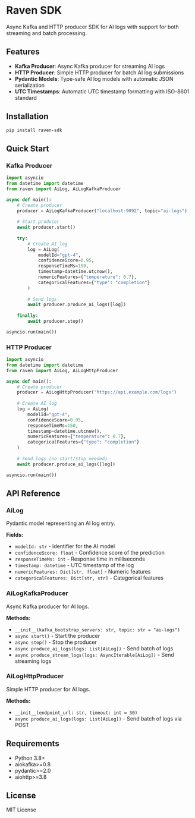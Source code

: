 # Raven SDK

Async Kafka and HTTP producer SDK for AI logs with support for both streaming and batch processing.

## Features

- **Kafka Producer**: Async Kafka producer for streaming AI logs
- **HTTP Producer**: Simple HTTP producer for batch AI log submissions
- **Pydantic Models**: Type-safe AI log models with automatic JSON serialization
- **UTC Timestamps**: Automatic UTC timestamp formatting with ISO-8601 standard

## Installation

```bash
pip install raven-sdk
```

## Quick Start

### Kafka Producer

```python
import asyncio
from datetime import datetime
from raven import AiLog, AiLogKafkaProducer

async def main():
    # Create producer
    producer = AiLogKafkaProducer("localhost:9092", topic="ai-logs")
    
    # Start producer
    await producer.start()
    
    try:
        # Create AI log
        log = AiLog(
            modelId="gpt-4",
            confidenceScore=0.95,
            responseTimeMs=150,
            timestamp=datetime.utcnow(),
            numericFeatures={"temperature": 0.7},
            categoricalFeatures={"type": "completion"}
        )
        
        # Send logs
        await producer.produce_ai_logs([log])
        
    finally:
        await producer.stop()

asyncio.run(main())
```

### HTTP Producer

```python
import asyncio
from datetime import datetime
from raven import AiLog, AiLogHttpProducer

async def main():
    # Create producer
    producer = AiLogHttpProducer("https://api.example.com/logs")
    
    # Create AI log
    log = AiLog(
        modelId="gpt-4",
        confidenceScore=0.95,
        responseTimeMs=150,
        timestamp=datetime.utcnow(),
        numericFeatures={"temperature": 0.7},
        categoricalFeatures={"type": "completion"}
    )
    
    # Send logs (no start/stop needed)
    await producer.produce_ai_logs([log])

asyncio.run(main())
```

## API Reference

### AiLog

Pydantic model representing an AI log entry.

**Fields:**
- `modelId: str` - Identifier for the AI model
- `confidenceScore: float` - Confidence score of the prediction
- `responseTimeMs: int` - Response time in milliseconds
- `timestamp: datetime` - UTC timestamp of the log
- `numericFeatures: Dict[str, float]` - Numeric features
- `categoricalFeatures: Dict[str, str]` - Categorical features

### AiLogKafkaProducer

Async Kafka producer for AI logs.

**Methods:**
- `__init__(kafka_bootstrap_servers: str, topic: str = "ai-logs")`
- `async start()` - Start the producer
- `async stop()` - Stop the producer
- `async produce_ai_logs(logs: List[AiLog])` - Send batch of logs
- `async produce_stream_logs(logs: AsyncIterable[AiLog])` - Send streaming logs

### AiLogHttpProducer

Simple HTTP producer for AI logs.

**Methods:**
- `__init__(endpoint_url: str, timeout: int = 30)`
- `async produce_ai_logs(logs: List[AiLog])` - Send batch of logs via POST

## Requirements

- Python 3.8+
- aiokafka>=0.8
- pydantic>=2.0
- aiohttp>=3.8

## License

MIT License
